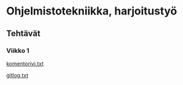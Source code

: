 # Ohjelmistotekniikka, harjoitustyö

## Tehtävät

### Viikko 1

[komentorivi.txt](https://github.com/hippohiawatha/ot-harjoitustyo/blob/master/laskarit/viikko1/komentorivi.txt)

[gitlog.txt](https://github.com/hippohiawatha/ot-harjoitustyo/blob/master/laskarit/viikko1/gitlog.txt)
